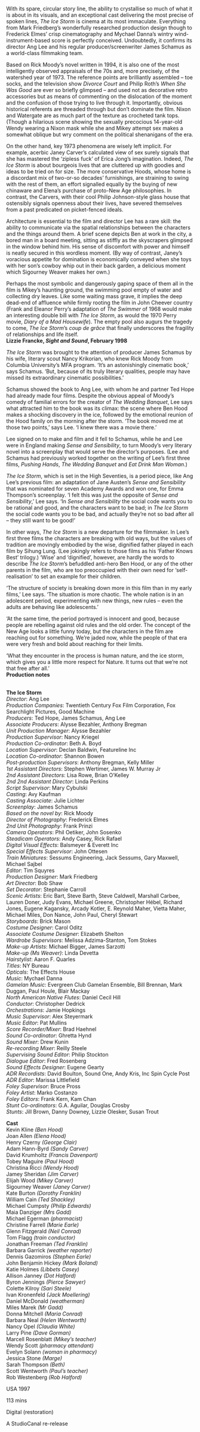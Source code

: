 
With its spare, circular story line, the ability to crystallise so much of what it is about in its visuals, and an exceptional cast delivering the most precise of spoken lines, _The Ice Storm_ is cinema at its most immaculate. Everything from Mark Friedberg’s wonderfully researched production design though to Frederick Elmes’ crisp cinematography and Mychael Danna’s wintry wind-instrument-based score is perfectly conceived. Undoubtedly, it confirms its director Ang Lee and his regular producer/screenwriter James Schamus as a world-class filmmaking team.

Based on Rick Moody’s novel written in 1994, it is also one of the most intelligently observed appraisals of the 70s and, more precisely, of the watershed year of 1973. The reference points are brilliantly assembled – toe socks, and the television show _Divorce Court_ and Philip Roth’s _When She Was Good_ are ever so briefly glimpsed – and used not as decorative retro accessories but as means of commenting on the dislocation of the moment and the confusion of those trying to live through it. Importantly, obvious historical referents are threaded through but don’t dominate the film. Nixon and Watergate are as much part of the texture as crocheted tank tops. (Though a hilarious scene showing the sexually precocious 14-year-old Wendy wearing a Nixon mask while she and Mikey attempt sex makes a somewhat oblique but wry comment on the political shenanigans of the era.

On the other hand, key 1973 phenomena are wisely left implicit. For example, acerbic Janey Carver’s calculated view of sex surely signals that she has mastered the ‘zipless fuck’ of Erica Jong’s imagination. Indeed, _The Ice Storm_ is about bourgeois lives that are cluttered up with goodies and ideas to be tried on for size. The more conservative Hoods, whose home is a discordant mix of two-or-so decades’ furnishings, are straining to swing with the rest of them, an effort signalled equally by the buying of new chinaware and Elena’s purchase of proto-New Age philosophies. In contrast, the Carvers, with their cool Philip Johnson-style glass house that ostensibly signals openness about their lives, have severed themselves from a past predicated on picket-fenced ideals.

Architecture is essential to the film and director Lee has a rare skill: the ability to communicate via the spatial relationships between the characters and the things around them. A brief scene depicts Ben at work in the city, a bored man in a board meeting, sitting as stiffly as the skyscrapers glimpsed in the window behind him. His sense of discomfort with power and himself is neatly secured in this wordless moment. (By way of contrast, Janey’s voracious appetite for domination is economically conveyed when she toys with her son’s cowboy whip out in their back garden, a delicious moment which Sigourney Weaver makes her own.)

Perhaps the most symbolic and dangerously gaping space of them all in the film is Mikey’s haunting ground, the swimming pool empty of water and collecting dry leaves. Like some waiting mass grave, it implies the deep dead-end of affluence while firmly rooting the film in John Cheever country (Frank and Eleanor Perry’s adaptation of _The Swimmer_ of 1968 would make an interesting double bill with _The Ice Storm_, as would the 1970 Perry movie, _Diary of a Mad Housewife_). The empty pool also augurs the tragedy to come, _The Ice Storm_’s _coup de grâce_ that finally underscores the fragility of relationships and life itself.  
**Lizzie Francke, _Sight and Sound_, February 1998**

_The Ice Storm_ was brought to the attention of producer James Schamus by his wife, literary scout Nancy Krikorian, who knew Rick Moody from Columbia University’s MFA program. ‘It’s an astonishingly cinematic book,’ says Schamus. ‘But, because of its truly literary qualities, people may have missed its extraordinary cinematic possibilities.’

Schamus showed the book to Ang Lee, with whom he and partner Ted Hope had already made four films. Despite the obvious appeal of Moody’s comedy of familial errors for the creator of _The Wedding Banquet_, Lee says what attracted him to the book was its climax: the scene where Ben Hood makes a shocking discovery in the ice, followed by the emotional reunion of the Hood family on the morning after the storm. ‘The book moved me at those two points,’ says Lee. ‘I knew there was a movie there.’

Lee signed on to make and film and it fell to Schamus, while he and Lee were in England making _Sense and Sensibility_, to turn Moody’s very literary novel into a screenplay that would serve the director’s purposes. (Lee and Schamus had previously worked together on the writing of Lee’s first three films, _Pushing Hands_, _The Wedding Banquet_ and _Eat Drink Man Woman_.)

_The Ice Storm_, which is set in the High Seventies, is a period piece, like Ang Lee’s previous film: an adaptation of Jane Austen’s _Sense and Sensibility_ that was nominated for seven Academy Awards and won one, for Emma Thompson’s screenplay. ‘I felt this was just the opposite of _Sense and Sensibility_,’ Lee says. ‘In _Sense and Sensibility_ the social code wants you to be rational and good, and the characters want to be bad; in _The Ice Storm_ the social code wants you to be bad, and actually they’re not so bad after all – they still want to be good!’

In other ways, _The Ice Storm_ is a new departure for the filmmaker. In Lee’s first three films the characters are breaking with old ways, but the values of tradition are movingly embodied by the wise, dignified father played in each film by Sihung Lung. (Lee jokingly refers to those films as his ‘Father Knows Best’ trilogy.) ‘Wise’ and ‘dignified’, however, are hardly the words to describe _The Ice Storm_’s befuddled anti-hero Ben Hood, or any of the other parents in the film, who are too preoccupied with their own need for ‘self-realisation’ to set an example for their children.

‘The structure of society is breaking down more in this film than in my early films,’ Lee says. ‘The situation is more chaotic. The whole nation is in an adolescent period, experimenting with new things, new rules – even the adults are behaving like adolescents.’

‘At the same time, the period portrayed is innocent and good, because people are rebelling against old rules and the old order. The concept of the New Age looks a little funny today, but the characters in the film are reaching out for something. We’re jaded now, while the people of that era were very fresh and bold about reaching for their limits.

‘What they encounter in the process is human nature, and the ice storm, which gives you a little more respect for Nature. It turns out that we’re not that free after all.’  
**Production notes**
<br><br>

**The Ice Storm**  
_Director_: Ang Lee  
_Production Companies_:  Twentieth Century Fox Film Corporation,  Fox Searchlight Pictures, Good Machine  
_Producers_: Ted Hope, James Schamus, Ang Lee  
_Associate Producers_: Alysse Bezahler,  Anthony Bregman  
_Unit Production Manager_: Alysse Bezahler  
_Production Supervisor_: Nancy Kriegel  
_Production Co-ordinator_: Beth A. Boyd  
_Location Supervisor_: Declan Baldwin,  Featureline Inc  
_Location Co-ordinator_: Shannon Bowen  
_Post-production Supervisors_: Anthony Bregman, Kelly Miller  
_1st Assistant Directors_: Stephen Wertimer,  James W. Murray Jr  
_2nd Assistant Directors_: Lisa Rowe, Brian O’Kelley  
_2nd 2nd Assistant Director_: Linda Perkins  
_Script Supervisor_: Mary Cybulski  
_Casting_: Avy Kaufman  
_Casting Associate_: Julie Lichter  
_Screenplay_: James Schamus  
_Based on the novel by_: Rick Moody  
_Director of Photography_: Frederick Elmes  
_2nd Unit Photography_: Frank Prinzi  
_Camera Operators_: Phil Oetiker, John Sosenko  
_Steadicam Operators_: Andy Casey, Rick Rafael  
_Digital Visual Effects_: Balsmeyer & Everett Inc  
_Special Effects Supervisor_: John Ottesen  
_Train Miniatures_: Sessums Engineering,  Jack Sessums, Gary Maxwell, Michael Sajbel  
_Editor_: Tim Squyres  
_Production Designer_: Mark Friedberg  
_Art Director_: Bob Shaw  
_Set Decorator_: Stephanie Carroll  
_Scenic Artists_: Eric Bart, Steve Barth, Steve Caldwell, Marshall Carbee, Lauren Doner, Judy Evans, Michael Greene, Christopher Hébel, Richard Jones, Eugene Kagansky, Arcady Kotler, E. Reynold Maher, Vietta Maher, Michael Miles, Don Nance, John Paul, Cheryl Stewart  
_Storyboards_: Brick Mason  
_Costume Designer_: Carol Oditz  
_Associate Costume Designer_: Elizabeth Shelton  
_Wardrobe Supervisors_: Melissa Adzima-Stanton, Tom Stokes  
_Make-up Artists_: Michael Bigger, James Sarzotti  
_Make-up (Ms Weaver)_: Linda Devetta  
_Hairstylist_: Aaron F. Quarles  
_Titles_: NY Bureau  
_Opticals_: The Effects House  
_Music_: Mychael Danna  
_Gamelan Music_: Evergreen Club Gamelan Ensemble, Bill Brennan, Mark Duggan, Paul Houle, Blair Mackay  
_North American Native Flutes_: Daniel Cecil Hill  
_Conductor_: Christopher Dedrick  
_Orchestrations_: Jamie Hopkings  
_Music Supervisor_: Alex Steyermark  
_Music Editor_: Pat Mullins  
_Score Recorder/Mixer_: Brad Haehnel  
_Sound Co-ordinator_: Ghretta Hynd  
_Sound Mixer_: Drew Kunin  
_Re-recording Mixer_: Reilly Steele  
_Supervising Sound Editor_: Philip Stockton  
_Dialogue Editor_: Fred Rosenberg  
_Sound Effects Designer_: Eugene Gearty  
_ADR Recordists_: David Boulton, Sound One,  Andy Kris, Inc Spin Cycle Post  
_ADR Editor_: Marissa Littlefield  
_Foley Supervisor_: Bruce Pross  
_Foley Artist_: Marko Costanzo  
_Foley Editors_: Frank Kern, Kam Chan  
_Stunt Co-ordinators_: G.A. Aguilar, Douglas Crosby  
_Stunts_: Jill Brown, Danny Downey, Lizzie Olesker, Susan Trout

**Cast**  
Kevin Kline _(Ben Hood)_  
Joan Allen _(Elena Hood)_  
Henry Czerny _(George Clair)_  
Adam Hann-Byrd _(Sandy Carver)_  
David Krumholtz _(Francis Davenport)_  
Tobey Maguire _(Paul Hood)_  
Christina Ricci _(Wendy Hood)_  
Jamey Sheridan _(Jim Carver)_  
Elijah Wood _(Mikey Carver)_  
Sigourney Weaver _(Janey Carver)_  
Kate Burton _(Dorothy Franklin)_  
William Cain _(Ted Shackley)_  
Michael Cumpsty _(Philip Edwards)_  
Maia Danziger _(Mrs Gadd)_  
Michael Egerman _(pharmacist)_  
Christine Farrell _(Marie Earle)_  
Glenn Fitzgerald _(Neil Conrad)_  
Tom Flagg _(train conductor)_  
Jonathan Freeman _(Ted Franklin)_  
Barbara Garrick _(weather reporter)_  
Dennis Gazomiros _(Stephen Earle)_  
John Benjamin Hickey _(Mark Boland)_  
Katie Holmes _(Libbets Casey)_  
Allison Janney _(Dot Halford)_  
Byron Jennings _(Pierce Sawyer)_  
Colette Kilroy _(Sari Steele)_  
Ivan Kronenfeld _(Jack Moellering)_  
Daniel McDonald _(weatherman)_  
Miles Marek _(Mr Gadd)_  
Donna Mitchell _(Maria Conrad)_  
Barbara Neal _(Helen Wentworth)_  
Nancy Opel _(Claudia White)_  
Larry Pine _(Dave Gorman)_  
Marcell Rosenblatt _(Mikey’s teacher)_  
Wendy Scott _(pharmacy attendant)_  
Evelyn Solann _(woman in pharmacy)_  
Jessica Stone _(Marge)_  
Sarah Thompson _(Beth)_  
Scott Wentworth _(Paul’s teacher)_  
Rob Westenberg _(Rob Halford)_

USA 1997

113 mins

Digital (restoration)

A StudioCanal re-release
<!--stackedit_data:
eyJoaXN0b3J5IjpbMTAyODE1MDMwXX0=
-->